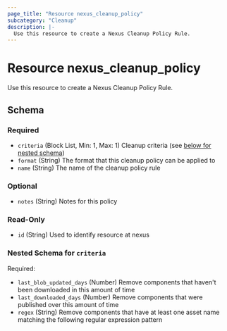 ```yaml
---
page_title: "Resource nexus_cleanup_policy"
subcategory: "Cleanup"
description: |-
  Use this resource to create a Nexus Cleanup Policy Rule.
---
```

# Resource nexus_cleanup_policy
Use this resource to create a Nexus Cleanup Policy Rule.

<!-- schema generated by tfplugindocs -->
## Schema

### Required

- `criteria` (Block List, Min: 1, Max: 1) Cleanup criteria (see [below for nested schema](#nestedblock--criteria))
- `format` (String) The format that this cleanup policy can be applied to
- `name` (String) The name of the cleanup policy rule

### Optional

- `notes` (String) Notes for this policy

### Read-Only

- `id` (String) Used to identify resource at nexus

<a id="nestedblock--criteria"></a>
### Nested Schema for `criteria`

Required:

- `last_blob_updated_days` (Number) Remove components that haven't been downloaded in this amount of time
- `last_downloaded_days` (Number) Remove components that were published over this amount of time
- `regex` (String) Remove components that have at least one asset name matching the following regular expression pattern
